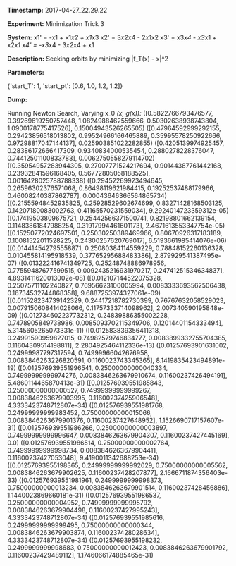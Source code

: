 **Timestamp:** 2017-04-27_22.29.22

**Experiment:** Minimization Trick 3

**System:**
x1' = -x1 + x1*x2 + x1*x3 
x2' = 3*x2*x4 - 2*x1*x2 
x3' = x3*x4 - x3*x1 + x2*x1 
x4' = -x3*x4 - 3*x2*x4 + x1 


**Description:** Seeking orbits by minimizing |f_T(x) - x|^2

**Parameters:**

{'start_T': 1, 'start_pt': [0.6, 1.0, 1.2, 1.2]}

**Dump:**

Running Newton Search, Varying x_0
*(x, g(x)):*
([0.5822766793476577, 0.39269619250757448, 1.0824988462559666, 0.50302638938743804, 1.0900178775417526], 0.15004943526265505)
([0.47964592999292155, 0.29423856518013802, 0.99524966166465889, 0.35995578250922666, 0.97298817047144137], 0.025903851022282855)
([0.4205139974925457, 0.28386172666417309, 0.9340834000535454, 0.2880278228376047, 0.74412501100833783], 0.0062750558279114702)
([0.35954957283944305, 0.27007771524217694, 0.90144387761442168, 0.23932841596168405, 0.56772805058188525], 0.0016428025788788338)
([0.29452269923494645, 0.26596302376571068, 0.86498119621984415, 0.19252537488179966, 0.46008240387862787], 0.00043646366564865734)
([0.21555948452935825, 0.25928529602674699, 0.83271428168503125, 0.14207180083002763, 0.41165570231559034], 9.2924014723359312e-05)
([0.17419503809675721, 0.25442566371500741, 0.82198801662139154, 0.11483861847988254, 0.31917994461601173], 2.4671613553347754e-05)
([0.15250772024697501, 0.25030250389469966, 0.80670926317183189, 0.10081522011528225, 0.24300257620769017], 6.5193661985414076e-06)
([0.014414542795558871, 0.25080384114559229, 0.78848152260136328, 0.010455814195918539, 0.37765295688483386], 2.879929541387495e-07)
([0.013222416741349725, 0.25248748886978956, 0.77559487677599515, 0.0092435216931970217, 0.24741251534634837], 4.8931411620013002e-08)
([0.012107144522075328, 0.25075711102240827, 0.76956623100005994, 0.0083333693562506438, 0.16734532744868358], 9.6887253974327061e-09)
([0.011528234739142329, 0.24417218782730399, 0.76767632058529023, 0.0079150608414028066, 0.11757333714098962], 2.007340590195848e-09)
([0.012734602237732312, 0.24839886355002228, 0.7478905849738986, 0.0085093702115349706, 0.12014401154333494], 5.3145605265073331e-11)
([0.012583839356411318, 0.24991590959827015, 0.74982579746834777, 0.0083899332755704385, 0.11604309514198811], 2.2804925464112336e-13)
([0.01257693901631002, 0.24999987797317594, 0.74999966042676958, 0.0083846263226820591, 0.1160023743345365], 8.1419835423494891e-19)
([0.012576939551996541, 0.25000000000040334, 0.74999999999974276, 0.0083846263679910674, 0.11600237426494191], 5.4860114465870413e-31)
([0.012576939551985843, 0.25000000000000527, 0.74999999999999267, 0.0083846263679903995, 0.11600237425906548], 4.3333423748712807e-34)
([0.012576939551981768, 0.24999999999983452, 0.75000000000015066, 0.0083846263679901376, 0.11600237427648952], 1.1526690717157607e-31)
([0.012576939551986266, 0.25000000000003897, 0.74999999999996647, 0.0083846263679904307, 0.11600237427445169], 0.0)
([0.012576939551986514, 0.25000000000002764, 0.74999999999998734, 0.0083846263679904411, 0.11600237427053048], 9.4190011342688253e-34)
([0.01257693955198365, 0.24999999999992029, 0.75000000000005562, 0.0083846263679902625, 0.11600237428207877], 2.1666711874356403e-33)
([0.012576939551981961, 0.2499999999998373, 0.75000000000013234, 0.0083846263679901514, 0.11600237428456886], 1.1440023869660181e-31)
([0.012576939551986537, 0.25000000000004952, 0.74999999999995792, 0.0083846263679904498, 0.11600237427995243], 4.3333423748712807e-34)
([0.012576939551985616, 0.24999999999999495, 0.75000000000000344, 0.0083846263679903874, 0.11600237428028634], 4.3333423748712807e-34)
([0.01257693955198232, 0.2499999999998683, 0.75000000000012423, 0.0083846263679901792, 0.11600237429489112], 1.1746066174885465e-31)